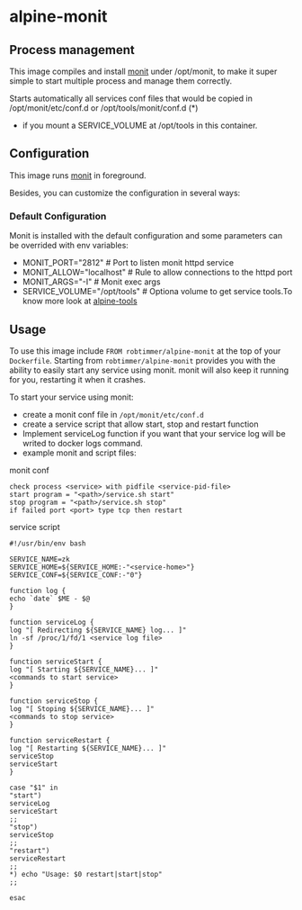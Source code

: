 alpine-monit
=============

## Process management

This image compiles and install [monit][monit] under /opt/monit, to make it super simple to start multiple process and manage them correctly.

Starts automatically all services conf files that would be copied in /opt/monit/etc/conf.d or /opt/tools/monit/conf.d (*)

* if you mount a SERVICE_VOLUME at /opt/tools in this container. 

## Configuration

This image runs [monit][monit] in foreground.

Besides, you can customize the configuration in several ways:

### Default Configuration

Monit is installed with the default configuration and some parameters can be overrided with env variables:

- MONIT_PORT="2812"             # Port to listen monit httpd service
- MONIT_ALLOW="localhost"       # Rule to allow connections to the httpd port
- MONIT_ARGS="-I"               # Monit exec args
- SERVICE_VOLUME="/opt/tools"   # Optiona volume to get service tools.To know more look at [alpine-tools][alpine-tools]

## Usage

To use this image include `FROM robtimmer/alpine-monit` at the top of your `Dockerfile`. Starting from `robtimmer/alpine-monit` provides you with the ability to easily start any service using monit. monit will also keep it running for you, restarting it when it crashes.

To start your service using monit:

- create a monit conf file in `/opt/monit/etc/conf.d`
- create a service script that allow start, stop and restart function
- Implement serviceLog function if you want that your service log will be writed to docker logs command.
- example monit and script files:

monit conf
```
check process <service> with pidfile <service-pid-file>
start program = "<path>/service.sh start"
stop program = "<path>/service.sh stop"
if failed port <port> type tcp then restart
```

service script
```
#!/usr/bin/env bash

SERVICE_NAME=zk
SERVICE_HOME=${SERVICE_HOME:-"<service-home>"}
SERVICE_CONF=${SERVICE_CONF:-"0"}

function log {
echo `date` $ME - $@
}

function serviceLog {
log "[ Redirecting ${SERVICE_NAME} log... ]"
ln -sf /proc/1/fd/1 <service log file>
}

function serviceStart {
log "[ Starting ${SERVICE_NAME}... ]"
<commands to start service>
}

function serviceStop {
log "[ Stoping ${SERVICE_NAME}... ]"
<commands to stop service>
}

function serviceRestart {
log "[ Restarting ${SERVICE_NAME}... ]"
serviceStop
serviceStart
}

case "$1" in
"start")
serviceLog
serviceStart
;;
"stop")
serviceStop
;;
"restart")
serviceRestart
;;
*) echo "Usage: $0 restart|start|stop"
;;

esac
```

[monit]: https://mmonit.com/monit/
[alpine-tools]: https://github.com/rawmind0/alpine-tools
